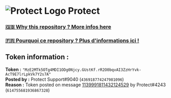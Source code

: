 # ![Protect Logo](https://i.imgur.com/5ovpCPg.png) Protect

### [🇬🇧 Why this repository ? More infos here](https://github.com/protect-github-bot/token-reset/blob/main/README.md)

### [🇫🇷 Pourquoi ce repository ? Plus d'informations ici !](https://github.com/protect-github-bot/token-reset/blob/main/FR_README.md)

## Token information :
**Token :** `"MzE2MTk5OTg4MDI1ODg0Njcy.GUstKf.rR2O0bqvAI3ZzHrYvk-AcT9E7lrLpkVk7Y2s7A"`\
**Posted by :** Protect Support#9040 (`436918774247981096`)\
**Reason :** Token posted on message [1139991811432124529](https://discord.com/channels/835179952500113459/881108454226399292/1139991811432124529) by Protect#4243 (`614755681936867328`)